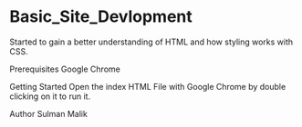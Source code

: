 # Basic_Site_Devlopment
Started to gain a better understanding of HTML and how styling works with CSS.

Prerequisites
Google Chrome

Getting Started
Open the index HTML File with Google Chrome by double clicking on it to run it.

Author
Sulman Malik 


